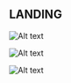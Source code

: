 ## LANDING


![Alt text](../../images/landing3.png)


![Alt text](../../images/landing2.png)


![Alt text](../../images/landing1.png)